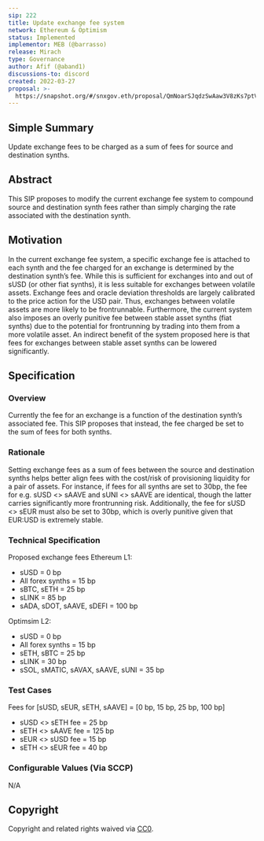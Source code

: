 ```yaml
---
sip: 222
title: Update exchange fee system
network: Ethereum & Optimism
status: Implemented
implementor: MEB (@barrasso)
release: Mirach
type: Governance
author: Afif (@aband1)
discussions-to: discord
created: 2022-03-27
proposal: >-
  https://snapshot.org/#/snxgov.eth/proposal/QmNoarSJqdzSwAaw3V8zKs7ptVFtGtaYSGFxQ2Gby1Nvp7
---
```


<!--You can leave these HTML comments in your merged SIP and delete the visible duplicate text guides, they will not appear and may be helpful to refer to if you edit it again. This is the suggested template for new SIPs. Note that an SIP number will be assigned by an editor. When opening a pull request to submit your SIP, please use an abbreviated title in the filename, `sip-draft_title_abbrev.md`. The title should be 44 characters or less.-->

## Simple Summary

<!--"If you can't explain it simply, you don't understand it well enough." Simply describe the outcome the proposed changes intends to achieve. This should be non-technical and accessible to a casual community member.-->

Update exchange fees to be charged as a sum of fees for source and destination synths.

## Abstract

<!--A short (~200 word) description of the proposed change, the abstract should clearly describe the proposed change. This is what *will* be done if the SIP is implemented, not *why* it should be done or *how* it will be done. If the SIP proposes deploying a new contract, write, "we propose to deploy a new contract that will do x".-->

This SIP proposes to modify the current exchange fee system to compound source and destination synth fees rather than simply charging the rate associated with the destination synth.

## Motivation

<!--This is the problem statement. This is the *why* of the SIP. It should clearly explain *why* the current state of the protocol is inadequate.  It is critical that you explain *why* the change is needed, if the SIP proposes changing how something is calculated, you must address *why* the current calculation is inaccurate or wrong. This is not the place to describe how the SIP will address the issue!-->

In the current exchange fee system, a specific exchange fee is attached to each synth and the fee charged for an exchange is determined by the destination synth’s fee. While this is sufficient for exchanges into and out of sUSD (or other fiat synths), it is less suitable for exchanges between volatile assets. Exchange fees and oracle deviation thresholds are largely calibrated to the price action for the USD pair. Thus, exchanges between volatile assets are more likely to be frontrunnable. Furthermore, the current system also imposes an overly punitive fee between stable asset synths (fiat synths) due to the potential for frontrunning by trading into them from a more volatile asset. An indirect benefit of the system proposed here is that fees for exchanges between stable asset synths can be lowered significantly.

## Specification

<!--The specification should describe the syntax and semantics of any new feature, there are five sections
1. Overview
2. Rationale
3. Technical Specification
4. Test Cases
5. Configurable Values
-->

### Overview

<!--This is a high level overview of *how* the SIP will solve the problem. The overview should clearly describe how the new feature will be implemented.-->

Currently the fee for an exchange is a function of the destination synth’s associated fee. This SIP proposes that instead, the fee charged be set to the sum of fees for both synths.

### Rationale

<!--This is where you explain the reasoning behind how you propose to solve the problem. Why did you propose to implement the change in this way, what were the considerations and trade-offs. The rationale fleshes out what motivated the design and why particular design decisions were made. It should describe alternate designs that were considered and related work. The rationale may also provide evidence of consensus within the community, and should discuss important objections or concerns raised during discussion.-->

Setting exchange fees as a sum of fees between the source and destination synths helps better align fees with the cost/risk of provisioning liquidity for a pair of assets. For instance, if fees for all synths are set to 30bp, the fee for e.g. sUSD <> sAAVE and sUNI <> sAAVE are identical, though the latter carries significantly more frontrunning risk. Additionally, the fee for sUSD <> sEUR must also be set to 30bp, which is overly punitive given that EUR:USD is extremely stable.

### Technical Specification

<!--The technical specification should outline the public API of the changes proposed. That is, changes to any of the interfaces Synthetix currently exposes or the creations of new ones.-->

Proposed exchange fees
Ethereum L1:

- sUSD = 0 bp
- All forex synths = 15 bp
- sBTC, sETH = 25 bp
- sLINK = 85 bp
- sADA, sDOT, sAAVE, sDEFI = 100 bp

Optimsim L2:

- sUSD = 0 bp
- All forex synths = 15 bp
- sETH, sBTC = 25 bp
- sLINK = 30 bp
- sSOL, sMATIC, sAVAX, sAAVE, sUNI = 35 bp

### Test Cases

<!--Test cases for an implementation are mandatory for SIPs but can be included with the implementation..-->

Fees for [sUSD, sEUR, sETH, sAAVE] = [0 bp, 15 bp, 25 bp, 100 bp]

- sUSD <> sETH fee = 25 bp
- sETH <> sAAVE fee = 125 bp
- sEUR <> sUSD fee = 15 bp
- sETH <> sEUR fee = 40 bp

### Configurable Values (Via SCCP)

<!--Please list all values configurable via SCCP under this implementation.-->

N/A

## Copyright

Copyright and related rights waived via [CC0](https://creativecommons.org/publicdomain/zero/1.0/).
